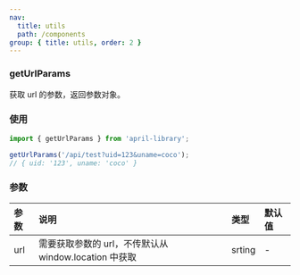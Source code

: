 ```yaml
---
nav:
  title: utils
  path: /components
group: { title: utils, order: 2 }
---
```


### getUrlParams

获取 url 的参数，返回参数对象。

### 使用

```js
import { getUrlParams } from 'april-library';

getUrlParams('/api/test?uid=123&uname=coco');
// { uid: '123', uname: 'coco' }
```

### 参数

| 参数 | 说明                                                  | 类型   | 默认值 |
| :--- | :---------------------------------------------------- | :----- | :----- |
| url  | 需要获取参数的 url，不传默认从 window.location 中获取 | srting | -      |
